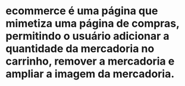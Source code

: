 # ecommerce é uma página que mimetiza uma página de compras, permitindo o usuário adicionar a quantidade da mercadoria no carrinho, remover a mercadoria e ampliar a imagem da mercadoria.
